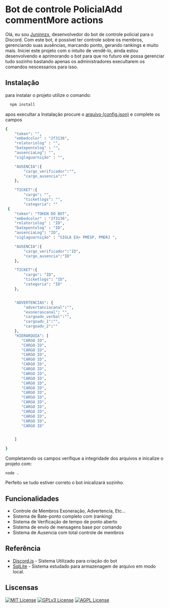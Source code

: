 # Bot de controle PolicialAdd commentMore actions
Olá, eu sou  [Juninnzx](https://github.com/juninnzx21), desenvolvedor do bot de controle policial para o Discord. Com este bot, é possível ter controle sobre os membros, gerenciando suas ausências, marcando ponto, gerando rankings e muito mais. Iniciei este projeto com o intuito de vendê-lo, ainda estou desenvolvendo e aprimorando o bot para que no futuro ele possa gerenciar tudo sozinho bastando apenas os administradores execultarem os comandos nescessarios para isso.


## Instalação

para instalar o projeto utilize o comando:

```bash
  npm install
```
apos execultar a Instalação procure o [arquivo (config.json)](https://github.com/juninnzx21/Discord-Chatbot/blob/main/config.json) e complete os campos 
    
```bash
{
    "token": "",
    "embedcolor" : "2f3136",
    "relatoriolog" : "",
    "batepontolog" : "",
    "ausenciaLog": "",
    "siglaguarnição" : "",

    "AUSENCIA":{
        "cargo_verificador":"",
        "cargo_ausencia":""
    },

    "TICKET":{
        "cargo": "",
        "ticketlogs": "",
        "categoria": ""
 {
    "token": "TOKEN DO BOT",
    "embedcolor" : "2f3136",
    "relatoriolog" : "ID",
    "batepontolog" : "ID",
    "ausenciaLog": "ID",
    "siglaguarnição" : "SIGLA EX> PMESP, PMERJ ",

    "AUSENCIA":{
        "cargo_verificador":"ID",
        "cargo_ausencia":"ID"
    },

    "TICKET":{
        "cargo": "ID",
        "ticketlogs": "ID",
        "categoria": "ID"
    },


    "ADVERTENCIAS": {
        "advertanciacanal":"",
        "exonerascanal": "",
        "cargoadv_verbal":"",
        "cargoadv_1":"",
        "cargoadv_2":""
    },
    "HIERARQUIA": [
       "CARGO ID",
       "CARGO ID",
       "CARGO ID",
       "CARGO ID",
       "CARGO ID",
       "CARGO ID",
       "CARGO ID",
       "CARGO ID",
       "CARGO ID",
       "CARGO ID",
       "CARGO ID",
       "CARGO ID",
       "CARGO ID",
       "CARGO ID",
       "CARGO ID",
       "CARGO ID",
       "CARGO ID",
       "CARGO ID",
       "CARGO ID"


    ]

}
```
Completanndo os campos verifique a integridade dos arquivos e inicalize o projeto com:

```
node .
```

Perfeito se tudo estiver correto o bot inicalizará sozinho.


## Funcionalidades

- Controle de Membros Exoneração, Advertencia, Etc...
- Sistema de Bate-ponto completo com (ranking)
- Sistema de Verificação de tempo de ponto aberto
- Sistema de envio de mensagens base por comando
- Sistema de Ausencia com total controle de membros 


## Referência

 - [Discord.js](https://discord.js.org/) - Sistema Utilizado para criação do bot
 - [SqlLite](https://www.sqlite.org/index.html) -  Sistema estudado para armazenagem de arquivo em modo local.


## Liscensas

[![MIT License](https://img.shields.io/badge/License-MIT-green.svg)](https://choosealicense.com/licenses/mit/)
[![GPLv3 License](https://img.shields.io/badge/License-GPL%20v3-yellow.svg)](https://opensource.org/licenses/)
[![AGPL License](https://img.shields.io/badge/license-AGPL-blue.svg)](http://www.gnu.org/licenses/agpl-3.0)



